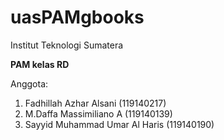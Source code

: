 # uasPAMgbooks

Institut Teknologi Sumatera

**PAM kelas RD**

Anggota:
1. Fadhillah Azhar Alsani         (119140217)
2. M.Daffa Massimiliano A         (119140139)
3. Sayyid Muhammad Umar Al Haris  (119140190)
